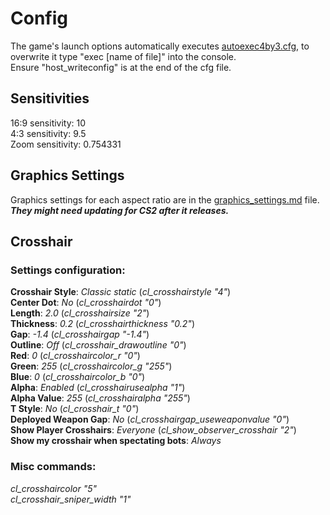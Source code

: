 # Config
The game's launch options automatically executes [autoexec4by3.cfg](https://github.com/rja2006/GameConfigs/blob/main/CounterStrike/autoexec4by3.cfg), to overwrite it type "exec [name of file]" into the console.<br>Ensure "host_writeconfig" is at the end of the cfg file.
## Sensitivities
16:9 sensitivity: 10<br>4:3 sensitivity: 9.5<br>Zoom sensitivity: 0.754331
## Graphics Settings
Graphics settings for each aspect ratio are in the [graphics_settings.md](https://github.com/rja2006/GameConfigs/blob/main/CounterStrike/graphics_settings.md) file.<br>**_They might need updating for CS2 after it releases._**
## Crosshair
### Settings configuration:
**Crosshair Style**: _Classic static_ (_cl\_crosshairstyle "4"_)<br>
**Center Dot**: _No_ (_cl\_crosshairdot "0"_)<br>
**Length**: _2.0_ (_cl\_crosshairsize "2"_)<br>
**Thickness**: _0.2_ (_cl\_crosshairthickness "0.2"_)<br>
**Gap**: _-1.4_ (_cl\_crosshairgap "-1.4"_)<br>
**Outline**: _Off_ (_cl\_crosshair\_drawoutline "0"_)<br>
**Red**: _0_ (_cl\_crosshaircolor\_r "0"_)<br>
**Green**: _255_ (_cl\_crosshaircolor\_g "255"_)<br>
**Blue**: _0_ (_cl\_crosshaircolor\_b "0"_)<br>
**Alpha**: _Enabled_ (_cl\_crosshairusealpha "1"_)<br>
**Alpha Value**: _255_ (_cl\_crosshairalpha "255"_)<br>
**T Style**: _No_ (_cl\_crosshair\_t "0"_)<br>
**Deployed Weapon Gap**: _No_ (_cl\_crosshairgap\_useweaponvalue "0"_)<br>
**Show Player Crosshairs**: _Everyone_ (_cl\_show\_observer\_crosshair "2"_)<br>
**Show my crosshair when spectating bots**: _Always_<br>
### Misc commands:
_cl\_crosshaircolor "5"_<br>
_cl\_crosshair\_sniper\_width "1"_<br>
